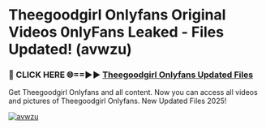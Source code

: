 # Theegoodgirl Onlyfans Original Videos 0nlyFans Leaked - Files Updated! (avwzu)

<h3>🔴 CLICK HERE 🌐==►► <a href="https://tinyurl.com/ehrbuxhb" rel="nofollow">Theegoodgirl Onlyfans Updated Files</a></h3>

Get Theegoodgirl Onlyfans and all content. Now you can access all videos and pictures of Theegoodgirl Onlyfans. New Updated Files 2025!

[![avwzu](https://i.imgur.com/lVYEuWS.gif)](https://tinyurl.com/ehrbuxhb)
